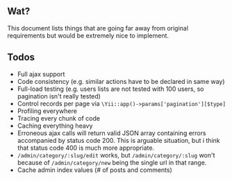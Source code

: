 ## Wat?

This document lists things that are going far away from original requirements
but would be extremely nice to implement.

## Todos

* Full ajax support
* Code consistency (e.g. similar actions have to be declared in same way)
* Full-load testing (e.g. users lists are not tested with 100 users, so
pagination isn't really tested)
* Control records per page via `\Yii::app()->params['pagination'][$type]`
* Profiling everywhere
* Tracing every chunk of code
* Caching everything heavy
* Erroneous ajax calls will return valid JSON array containing errors
accompanied by status code 200. This is arguable situation, but i think that
status code 400 is much more appropriate.
* `/admin/category/:slug/edit` works, but `/admin/category/:slug` won't because
of `/admin/category/new` being the single url in that range.
* Cache admin index values (\# of posts and comments)